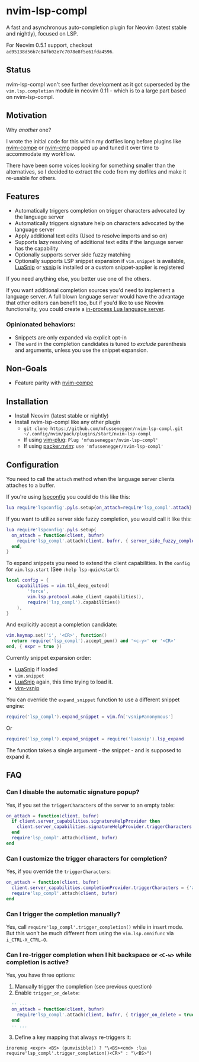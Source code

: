 # nvim-lsp-compl

A fast and asynchronous auto-completion plugin for Neovim (latest stable and nightly), focused on LSP.

For Neovim 0.5.1 support, checkout `ad95138d56b7c84fb02e7c7078e8f5e61fda4596`.

## Status

nvim-lsp-compl won't see further development as it got superseded by the `vim.lsp.completion` module in neovim 0.11 - which is
to a large part based on nvim-lsp-compl.

## Motivation

Why *another* one?

I wrote the initial code for this within my dotfiles long before plugins like [nvim-compe][1] or [nvim-cmp][nvim-cmp] popped up and tuned it over time to accommodate my workflow.

There have been some voices looking for something smaller than the alternatives, so I decided to extract the code from my dotfiles and make it re-usable for others.


## Features

- Automatically triggers completion on trigger characters advocated by the language server
- Automatically triggers signature help on characters advocated by the language server
- Apply additional text edits (Used to resolve imports and so on)
- Supports lazy resolving of additional text edits if the language server has the capability
- Optionally supports server side fuzzy matching
- Optionally supports LSP snippet expansion if `vim.snippet` is available,
  [LuaSnip][luasnip] or [vsnip][vsnip] is installed or a custom snippet-applier
  is registered

If you need anything else, you better use one of the others.


If you want additional completion sources you'd need to implement a language
server. A full blown language server would have the advantage that other
editors can benefit too, but if you'd like to use Neovim functionality, you
could create a [in-process Lua language
server](https://zignar.net/2022/10/26/testing-neovim-lsp-plugins/#a-in-process-lsp-server).



### Opinionated behaviors:

- Snippets are only expanded via explicit opt-in
- The `word` in the completion candidates is tuned to *exclude* parenthesis and arguments, unless you use the snippet expansion.


## Non-Goals

- Feature parity with [nvim-compe][1]


## Installation

- Install Neovim (latest stable or nightly)
- Install nvim-lsp-compl like any other plugin
  - `git clone https://github.com/mfussenegger/nvim-lsp-compl.git ~/.config/nvim/pack/plugins/start/nvim-lsp-compl`
  - If using [vim-plug][2]: `Plug 'mfussenegger/nvim-lsp-compl'`
  - If using [packer.nvim][3]: `use 'mfussenegger/nvim-lsp-compl'`


## Configuration

You need to call the `attach` method when the language server clients attaches to a buffer.

If you're using [lspconfig][4] you could do this like this:


```lua
lua require'lspconfig'.pyls.setup{on_attach=require'lsp_compl'.attach}
```

If you want to utilize server side fuzzy completion, you would call it like this:

```lua
lua require'lspconfig'.pyls.setup{
  on_attach = function(client, bufnr)
    require'lsp_compl'.attach(client, bufnr, { server_side_fuzzy_completion = true })
  end,
}
```

To expand snippets you need to extend the client capabilities. In the `config`
for `vim.lsp.start` (See `:help lsp-quickstart`):

```lua
local config = {
    capabilities = vim.tbl_deep_extend(
        'force',
        vim.lsp.protocol.make_client_capabilities(),
        require('lsp_compl').capabilities()
    ),
}
```


And explicitly accept a completion candidate:

```lua
vim.keymap.set('i', '<CR>', function()
  return require('lsp_compl').accept_pum() and '<c-y>' or '<CR>'
end, { expr = true })
```

Currently snippet expansion order:

- [LuaSnip][luasnip] if loaded
- `vim.snippet`
- [LuaSnip][luasnip] again, this time trying to load it.
- [vim-vsnip][vsnip]

You can override the `expand_snippet` function to use a different snippet engine:

```lua
require('lsp_compl').expand_snippet = vim.fn['vsnip#anonymous']
```

Or

```lua
require('lsp_compl').expand_snippet = require('luasnip').lsp_expand
```


The function takes a single argument - the snippet - and is supposed to expand it.


## FAQ

### Can I disable the automatic signature popup?

Yes, if you set the `triggerCharacters` of the server to an empty table:


```lua
on_attach = function(client, bufnr)
  if client.server_capabilities.signatureHelpProvider then
    client.server_capabilities.signatureHelpProvider.triggerCharacters = {}
  end
  require'lsp_compl'.attach(client, bufnr)
end
```


### Can I customize the trigger characters for completion?

Yes, if you override the `triggerCharacters`:


```lua
on_attach = function(client, bufnr)
  client.server_capabilities.completionProvider.triggerCharacters = {'a', 'e', 'i', 'o', 'u'}
  require'lsp_compl'.attach(client, bufnr)
end
```


### Can I trigger the completion manually?

Yes, call `require'lsp_compl'.trigger_completion()` while in insert mode.
But this won't be much different from using the `vim.lsp.omnifunc` via `i_CTRL-X_CTRL-O`.


### Can I re-trigger completion when I hit backspace or `<C-w>` while completion is active?

Yes, you have three options:

1. Manually trigger the completion (see previous question)
2. Enable `trigger_on_delete`:

```lua
  -- ...
  on_attach = function(client, bufnr)
    require'lsp_compl'.attach(client, bufnr, { trigger_on_delete = true })
  end
  -- ...
```

3. Define a key mapping that always re-triggers it:

```vimL
inoremap <expr> <BS> (pumvisible() ? "\<BS><cmd> :lua require'lsp_compl'.trigger_completion()<CR>" : "\<BS>")
```


[1]: https://github.com/hrsh7th/nvim-compe
[2]: https://github.com/junegunn/vim-plug
[3]: https://github.com/wbthomason/packer.nvim
[4]: https://github.com/neovim/nvim-lspconfig
[vsnip]: https://github.com/hrsh7th/vim-vsnip
[luasnip]: https://github.com/L3MON4D3/LuaSnip
[nvim-cmp]: https://github.com/hrsh7th/nvim-cmp
